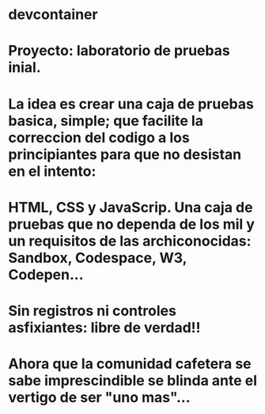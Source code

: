 # devcontainer
#            Proyecto: laboratorio de pruebas inial.
#      La idea es crear una caja de pruebas basica, simple; que facilite la correccion del codigo a los principiantes para que no desistan en el intento:
#      HTML, CSS y JavaScrip. Una caja de pruebas que no dependa de los mil y un requisitos de las archiconocidas: Sandbox, Codespace, W3, Codepen...
#      Sin registros ni controles asfixiantes: libre de verdad!!
#            Ahora que la comunidad cafetera se sabe imprescindible se blinda ante el vertigo de ser "uno mas"...
#
